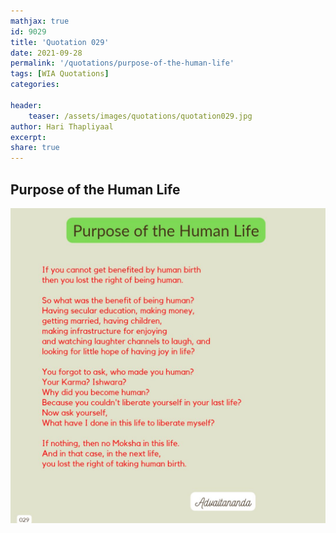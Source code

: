```yaml
---
mathjax: true
id: 9029
title: 'Quotation 029'
date: 2021-09-28
permalink: '/quotations/purpose-of-the-human-life'
tags: [WIA Quotations] 
categories: 

header:
    teaser: /assets/images/quotations/quotation029.jpg
author: Hari Thapliyaal 
excerpt:
share: true 
---
```


## Purpose of the Human Life

![Purpose of the Human Life](/assets/images/quotations/quotation029.jpg)
